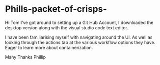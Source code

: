 # Phills-packet-of-crisps- 
Hi Tom I've got around to setting up a Git Hub Account, I downloaded the desktop version along with the visual studio code text editor. 

I have been familiarising myself with navigating around the UI. As well as looking through the actions tab at the various workflow options they have. Eager to learn more about containerization. 

Many Thanks Phillip 
